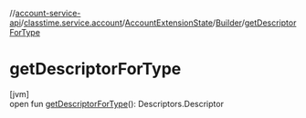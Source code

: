 //[account-service-api](../../../../index.md)/[classtime.service.account](../../index.md)/[AccountExtensionState](../index.md)/[Builder](index.md)/[getDescriptorForType](get-descriptor-for-type.md)

# getDescriptorForType

[jvm]\
open fun [getDescriptorForType](get-descriptor-for-type.md)(): Descriptors.Descriptor
